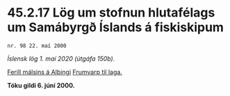 # 45.2.17 Lög um stofnun hlutafélags um Samábyrgð Íslands á fiskiskipum

`nr. 98 22. maí 2000`

_Íslensk lög 1. maí 2020 (útgáfa 150b)._

[Ferill málsins á Alþingi](https://www.althingi.is/thingstorf/thingmalalistar-eftir-thingum/ferill/?ltg=125&mnr=530)
[Frumvarp til laga.](https://www.althingi.is/altext/125/s/0831.html)

**Tóku gildi 6. júní 2000.**

